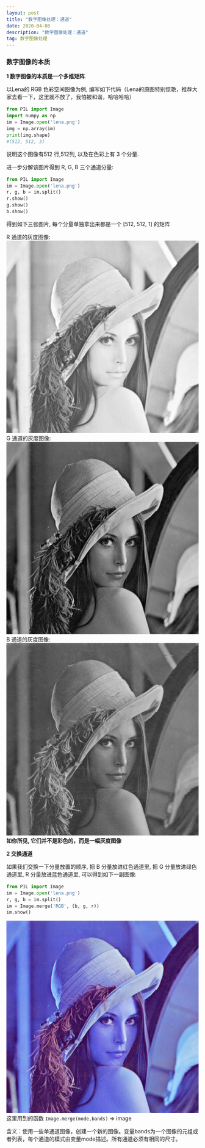 ```yaml
---
layout: post
title: "数字图像处理：通道"
date: 2020-04-08 
description: "数字图像处理：通道"
tag: 数字图像处理
---
```




### 数字图像的本质

**1 数字图像的本质是一个多维矩阵**.

以Lena的 RGB 色彩空间图像为例, 编写如下代码（Lena的原图特别惊艳，推荐大家去看一下，这里就不放了，我怕被和谐，哈哈哈哈）

```python
from PIL import Image
import numpy as np
im = Image.open('lena.png')
img = np.array(im) 
print(img.shape)
#(512, 512, 3)
```

说明这个图像有512 行,512列, 以及在色彩上有 3 个分量.

进一步分解该图片得到 R, G, B 三个通道分量:

```python
from PIL import Image
im = Image.open('lena.png')
r, g, b = im.split()
r.show()
g.show()
b.show()
```

得到如下三张图片, 每个分量单独拿出来都是一个 [512, 512, 1] 的矩阵

R 通道的灰度图像:
![](/images/posts/dip1/r.png)
G 通道的灰度图像:
![](/images/posts/dip1/g.png)
B 通道的灰度图像:
![](/images/posts/dip1/b.png)
**如你所见, 它们并不是彩色的，而是一幅灰度图像**

**2 交换通道**

如果我们交换一下分量放置的顺序, 把 B 分量放进红色通道里, 把 G 分量放进绿色通道里, R 分量放进蓝色通道里, 可以得到如下一副图像:

```python
from PIL import Image
im = Image.open('lena.png')
r, g, b = im.split()
im = Image.merge('RGB', (b, g, r))
im.show()
```
![](/images/posts/dip1/lena_bgr.png)
这里用到的函数 `Image.merge(mode,bands)` ⇒ image

含义：使用一些单通道图像，创建一个新的图像。变量bands为一个图像的元组或者列表，每个通道的模式由变量mode描述。所有通道必须有相同的尺寸。